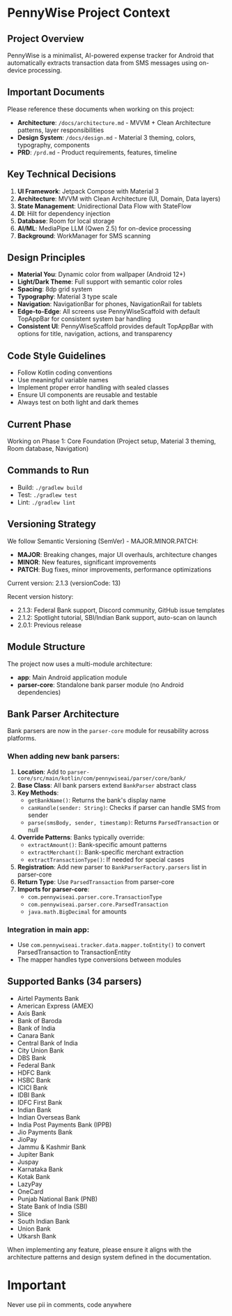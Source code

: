 # PennyWise Project Context

## Project Overview
PennyWise is a minimalist, AI-powered expense tracker for Android that automatically extracts transaction data from SMS messages using on-device processing.

## Important Documents
Please reference these documents when working on this project:
- **Architecture**: `/docs/architecture.md` - MVVM + Clean Architecture patterns, layer responsibilities
- **Design System**: `/docs/design.md` - Material 3 theming, colors, typography, components
- **PRD**: `/prd.md` - Product requirements, features, timeline

## Key Technical Decisions
1. **UI Framework**: Jetpack Compose with Material 3
2. **Architecture**: MVVM with Clean Architecture (UI, Domain, Data layers)
3. **State Management**: Unidirectional Data Flow with StateFlow
4. **DI**: Hilt for dependency injection
5. **Database**: Room for local storage
6. **AI/ML**: MediaPipe LLM (Qwen 2.5) for on-device processing
7. **Background**: WorkManager for SMS scanning

## Design Principles
- **Material You**: Dynamic color from wallpaper (Android 12+)
- **Light/Dark Theme**: Full support with semantic color roles
- **Spacing**: 8dp grid system
- **Typography**: Material 3 type scale
- **Navigation**: NavigationBar for phones, NavigationRail for tablets
- **Edge-to-Edge**: All screens use PennyWiseScaffold with default TopAppBar for consistent system bar handling
- **Consistent UI**: PennyWiseScaffold provides default TopAppBar with options for title, navigation, actions, and transparency

## Code Style Guidelines
- Follow Kotlin coding conventions
- Use meaningful variable names
- Implement proper error handling with sealed classes
- Ensure UI components are reusable and testable
- Always test on both light and dark themes

## Current Phase
Working on Phase 1: Core Foundation (Project setup, Material 3 theming, Room database, Navigation)

## Commands to Run
- Build: `./gradlew build`
- Test: `./gradlew test`
- Lint: `./gradlew lint`

## Versioning Strategy
We follow Semantic Versioning (SemVer) - MAJOR.MINOR.PATCH:
- **MAJOR**: Breaking changes, major UI overhauls, architecture changes
- **MINOR**: New features, significant improvements
- **PATCH**: Bug fixes, minor improvements, performance optimizations

Current version: 2.1.3 (versionCode: 13)

Recent version history:
- 2.1.3: Federal Bank support, Discord community, GitHub issue templates
- 2.1.2: Spotlight tutorial, SBI/Indian Bank support, auto-scan on launch
- 2.0.1: Previous release

## Module Structure
The project now uses a multi-module architecture:
- **app**: Main Android application module
- **parser-core**: Standalone bank parser module (no Android dependencies)

## Bank Parser Architecture
Bank parsers are now in the `parser-core` module for reusability across platforms.

### When adding new bank parsers:
1. **Location**: Add to `parser-core/src/main/kotlin/com/pennywiseai/parser/core/bank/`
2. **Base Class**: All bank parsers extend `BankParser` abstract class
3. **Key Methods**:
   - `getBankName()`: Returns the bank's display name
   - `canHandle(sender: String)`: Checks if parser can handle SMS from sender
   - `parse(smsBody, sender, timestamp)`: Returns `ParsedTransaction` or null
4. **Override Patterns**: Banks typically override:
   - `extractAmount()`: Bank-specific amount patterns
   - `extractMerchant()`: Bank-specific merchant extraction
   - `extractTransactionType()`: If needed for special cases
5. **Registration**: Add new parser to `BankParserFactory.parsers` list in parser-core
6. **Return Type**: Use `ParsedTransaction` from parser-core
7. **Imports for parser-core**:
   - `com.pennywiseai.parser.core.TransactionType`
   - `com.pennywiseai.parser.core.ParsedTransaction`
   - `java.math.BigDecimal` for amounts

### Integration in main app:
- Use `com.pennywiseai.tracker.data.mapper.toEntity()` to convert ParsedTransaction to TransactionEntity
- The mapper handles type conversions between modules

## Supported Banks (34 parsers)
- Airtel Payments Bank
- American Express (AMEX)
- Axis Bank
- Bank of Baroda
- Bank of India
- Canara Bank
- Central Bank of India
- City Union Bank
- DBS Bank
- Federal Bank
- HDFC Bank
- HSBC Bank
- ICICI Bank
- IDBI Bank
- IDFC First Bank
- Indian Bank
- Indian Overseas Bank
- India Post Payments Bank (IPPB)
- Jio Payments Bank
- JioPay
- Jammu & Kashmir Bank
- Jupiter Bank
- Juspay
- Karnataka Bank
- Kotak Bank
- LazyPay
- OneCard
- Punjab National Bank (PNB)
- State Bank of India (SBI)
- Slice
- South Indian Bank
- Union Bank
- Utkarsh Bank

When implementing any feature, please ensure it aligns with the architecture patterns and design system defined in the documentation.


# Important
Never use pii in comments, code anywhere

